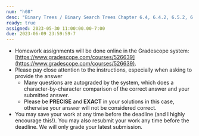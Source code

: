 ```yaml
---
num: "h08"
desc: "Binary Trees / Binary Search Trees Chapter 6.4, 6.4.2, 6.5.2, 6.7 - 6.7.3"
ready: true
assigned: 2023-05-30 11:00:00.00-7:00
due: 2023-06-09 23:59:59-7
---
```


* Homework assignments will be done online in the Gradescope system: [https://www.gradescope.com/courses/526639](https://www.gradescope.com/courses/526639).
* Please pay close attention to the instructions, especially when asking to provide the answer
	* Many questions are autograded by the system, which does a character-by-character comparison of the correct answer and your submitted answer.
	* Please be **PRECISE** and **EXACT** in your solutions in this case, otherwise your answer will not be considered correct.
* You may save your work at any time before the deadline (and I highly encourage this!). You may also resubmit your work any time before the deadline. We will only grade your latest submission.
